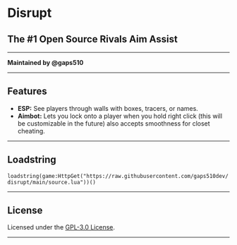 # Disrupt

## The #1 Open Source Rivals Aim Assist

---

**Maintained by @gaps510** 

---

## Features

- **ESP:** See players through walls with boxes, tracers, or names.
- **Aimbot:** Lets you lock onto a player when you hold right click (this will be customizable in the future) also accepts smoothness for closet cheating.

---

## Loadstring

 `loadstring(game:HttpGet("https://raw.githubusercontent.com/gaps510dev/disrupt/main/source.lua"))()`

---
## License

Licensed under the [GPL-3.0 License](LICENSE).

---
